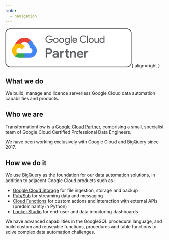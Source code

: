 ```yaml
---
hide:
  - navigation
---
```


![Google Cloud Partners](assets/google-cloud-partner-logo-horizontal-outline-400.png){ align=right }

## What we do
We build, manage and licence serverless Google Cloud data automation capabilities and products.

## Who we are
Transformationflow is a [Google Cloud Partner](https://cloud.google.com/find-a-partner/partner/transformationflow-%C3%96u), comprising a small, specialist team of Google Cloud Certified Professional Data Engineers.

We have been working exclusively with Google Cloud and BigQuery since 2017.


## How we do it
We use [BigQuery](https://cloud.google.com/bigquery) as the foundation for our data automation solutions, in addition to adjacent Google Cloud products such as:

- [Google Cloud Storage](https://cloud.google.com/storage) for file ingestion, storage and backup
- [Pub/Sub](https://cloud.google.com/pubsub) for streaming data and messaging
- [Cloud Functions](https://cloud.google.com/functions) for custom actions and interaction with external APIs (predominantly in Python)
- [Looker Studio](https://lookerstudio.google.com/) for end-user and data monitoring dashboards

We have advanced capabilities in the GoogleSQL procedural language, and build custom and reuseable functions, procedures and table functions to solve complex data automation challenges. 


